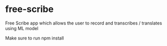 # free-scribe
 Free Scribe app which allows the user to record and transcribes / translates using ML model

 Make sure to run npm install
